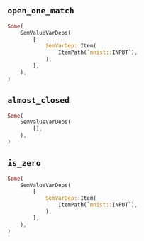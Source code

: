 ## `open_one_match`

```rust
Some(
    SemValueVarDeps(
        [
            SemVarDep::Item(
                ItemPath(`mnist::INPUT`),
            ),
        ],
    ),
)
```

## `almost_closed`

```rust
Some(
    SemValueVarDeps(
        [],
    ),
)
```

## `is_zero`

```rust
Some(
    SemValueVarDeps(
        [
            SemVarDep::Item(
                ItemPath(`mnist::INPUT`),
            ),
        ],
    ),
)
```
